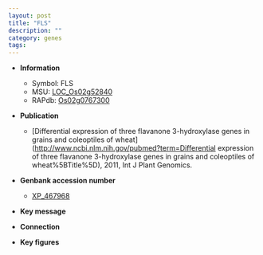 ```yaml
---
layout: post
title: "FLS"
description: ""
category: genes
tags: 
---
```


* **Information**  
    + Symbol: FLS  
    + MSU: [LOC_Os02g52840](http://rice.plantbiology.msu.edu/cgi-bin/ORF_infopage.cgi?orf=LOC_Os02g52840)  
    + RAPdb: [Os02g0767300](http://rapdb.dna.affrc.go.jp/viewer/gbrowse_details/irgsp1?name=Os02g0767300)  

* **Publication**  
    + [Differential expression of three flavanone 3-hydroxylase genes in grains and coleoptiles of wheat](http://www.ncbi.nlm.nih.gov/pubmed?term=Differential expression of three flavanone 3-hydroxylase genes in grains and coleoptiles of wheat%5BTitle%5D), 2011, Int J Plant Genomics.

* **Genbank accession number**  
    + [XP_467968](http://www.ncbi.nlm.nih.gov/nuccore/XP_467968)

* **Key message**  

* **Connection**  

* **Key figures**  


